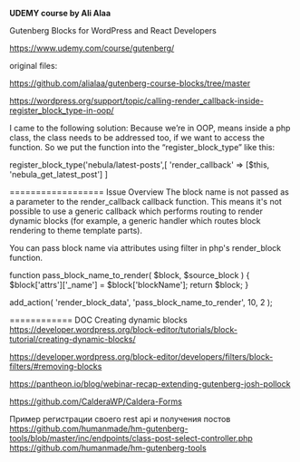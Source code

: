 **UDEMY course by Ali Alaa**

Gutenberg Blocks for WordPress and React Developers 

https://www.udemy.com/course/gutenberg/

original files: 

https://github.com/alialaa/gutenberg-course-blocks/tree/master



https://wordpress.org/support/topic/calling-render_callback-inside-register_block_type-in-oop/

I came to the following solution:
Because we’re in OOP, means inside a php class, the class needs to be addressed too, if we want to access the function. So we put the function into the “register_block_type” like this:

register_block_type('nebula/latest-posts',[
  'render_callback' => [$this, 'nebula_get_latest_post']
]



==================
Issue Overview
The block name is not passed as a parameter to the render_callback callback function. 
This means it's not possible to use a generic callback which performs routing to render dynamic blocks 
(for example, a generic handler which routes block rendering to theme template parts).


You can pass block name via attributes using filter in php's render_block function.

function pass_block_name_to_render( $block, $source_block ) {
	$block['attrs']['_name'] = $block['blockName'];
	return $block;
}

add_action( 'render_block_data', 'pass_block_name_to_render', 10, 2 );


============
DOC 
Creating dynamic blocks
https://developer.wordpress.org/block-editor/tutorials/block-tutorial/creating-dynamic-blocks/

https://developer.wordpress.org/block-editor/developers/filters/block-filters/#removing-blocks


https://pantheon.io/blog/webinar-recap-extending-gutenberg-josh-pollock


https://github.com/CalderaWP/Caldera-Forms


Пример регистрации своего rest api и получения постов
https://github.com/humanmade/hm-gutenberg-tools/blob/master/inc/endpoints/class-post-select-controller.php
https://github.com/humanmade/hm-gutenberg-tools